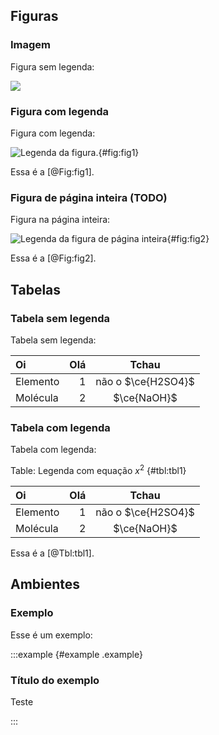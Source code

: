 ## Figuras

### Imagem

Figura sem legenda:

![](figura.svg)

### Figura com legenda

Figura com legenda:

![Legenda da figura.](figura.svg){#fig:fig1}

Essa é a [@Fig:fig1].

### Figura de página inteira (TODO)

Figura na página inteira:

![Legenda da figura de página inteira](figura.svg){#fig:fig2}

Essa é a [@Fig:fig2].

## Tabelas

### Tabela sem legenda

Tabela sem legenda:

| Oi       |  Olá |       Tchau        |
| :------- | ---: | :----------------: |
| Elemento |    1 | não o $\ce{H2SO4}$ |
| Molécula |    2 |    $\ce{NaOH}$     |

### Tabela com legenda

Tabela com legenda:

Table: Legenda com equação $x^2$ {#tbl:tbl1}

| Oi       |  Olá |       Tchau        |
| :------- | ---: | :----------------: |
| Elemento |    1 | não o $\ce{H2SO4}$ |
| Molécula |    2 |    $\ce{NaOH}$     |

Essa é a [@Tbl:tbl1].

## Ambientes

### Exemplo

Esse é um exemplo:

:::example {#example .example}

### Título do exemplo

Teste

:::

